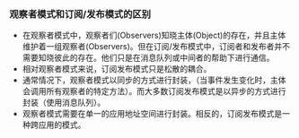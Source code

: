 ### 观察者模式和订阅/发布模式的区别

- 在观察者模式中，观察者们(Observers)知晓主体(Object)的存在，并且主体维护着一组观察者(Observers)。但在订阅/发布模式中，订阅者和发布者并不需要知晓彼此的存在。他们只是在消息队列或中间者的帮助下进行通信。
- 相对观察者模式来说，订阅发布模式只是松散的耦合。
- 通常情况下，观察者模式以同步的方式进行封装，（当事件发生变化时，主体会调用所有观察者的特定方法）。而大多数订阅发布模式是以异步的方式进行封装（使用消息队列）。
- 观察者模式需要在单一的应用地址空间进行封装。相反的，订阅发布模式是一种跨应用的模式。